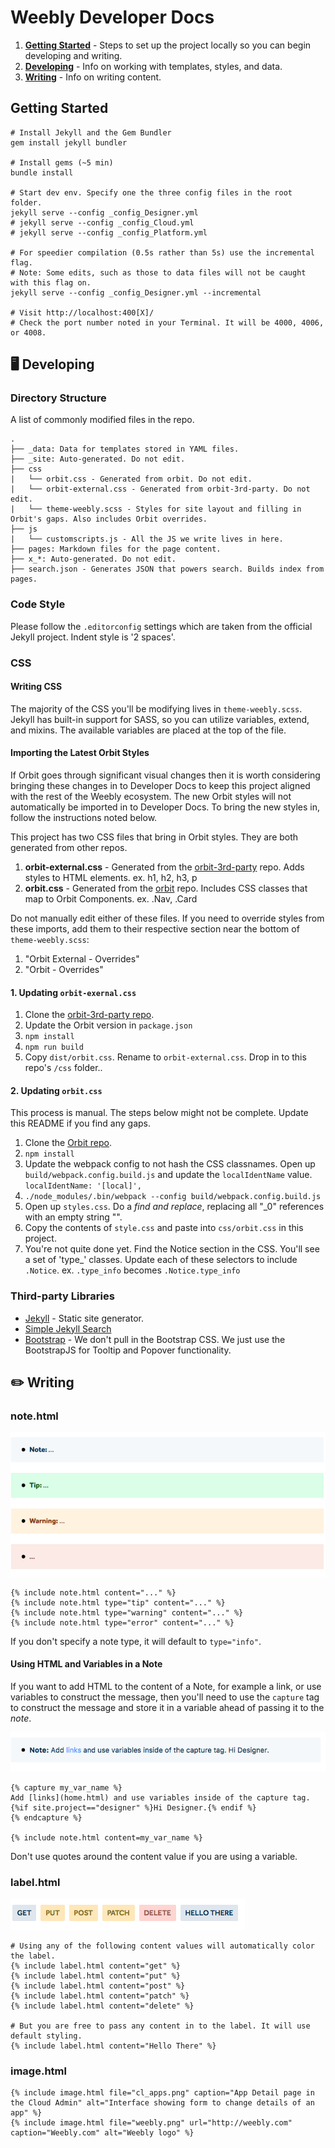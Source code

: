 # Weebly Developer Docs

1. **[Getting Started](#getting-started)** - Steps to set up the project locally so you can begin developing and writing.
1. **[Developing](#developing)** - Info on working with templates, styles, and data.
1. **[Writing](#writing)** - Info on writing content.

## Getting Started

```
# Install Jekyll and the Gem Bundler
gem install jekyll bundler

# Install gems (~5 min)
bundle install

# Start dev env. Specify one the three config files in the root folder.
jekyll serve --config _config_Designer.yml
# jekyll serve --config _config_Cloud.yml
# jekyll serve --config _config_Platform.yml

# For speedier compilation (0.5s rather than 5s) use the incremental flag.
# Note: Some edits, such as those to data files will not be caught with this flag on.
jekyll serve --config _config_Designer.yml --incremental

# Visit http://localhost:400[X]/
# Check the port number noted in your Terminal. It will be 4000, 4006, or 4008.
```

## 🖥 Developing

### Directory Structure

A list of commonly modified files in the repo.

```
.
├── _data: Data for templates stored in YAML files.
├── _site: Auto-generated. Do not edit.
├── css
|   └── orbit.css - Generated from orbit. Do not edit.
|   └── orbit-external.css - Generated from orbit-3rd-party. Do not edit.
|   └── theme-weebly.scss - Styles for site layout and filling in Orbit's gaps. Also includes Orbit overrides. 
├── js
|   └── customscripts.js - All the JS we write lives in here.
├── pages: Markdown files for the page content.
├── x_*: Auto-generated. Do not edit.
├── search.json - Generates JSON that powers search. Builds index from pages.
```

### Code Style

Please follow the `.editorconfig` settings which are taken from the official Jekyll project. Indent style is '2 spaces'.

### CSS 

#### Writing CSS

The majority of the CSS you'll be modifying lives in `theme-weebly.scss`. Jekyll has built-in support for SASS, so you can utilize variables, extend, and mixins. The available variables are placed at the top of the file.

#### Importing the Latest Orbit Styles

If Orbit goes through significant visual changes then it is worth considering bringing these changes in to Developer Docs to keep this project aligned with the rest of the Weebly ecosystem. The new Orbit styles will not automatically be imported in to Developer Docs. To bring the new styles in, follow the instructions noted below.

This project has two CSS files that bring in Orbit styles. They are both generated from other repos.

1. **orbit-external.css** - Generated from the [orbit-3rd-party](https://github.intern.weebly.net/weebly/orbit-3rd-party) repo. Adds styles to HTML elements. ex. h1, h2, h3, p
1. **orbit.css** - Generated from the [orbit](https://github.intern.weebly.net/weebly/orbit) repo. Includes CSS classes that map to Orbit Components. ex. .Nav, .Card

Do not manually edit either of these files. If you need to override styles from these imports, add them to their respective section near the bottom of `theme-weebly.scss`:

1. "Orbit External - Overrides"
2. "Orbit - Overrides"

#### 1. Updating `orbit-exernal.css`

1. Clone the [orbit-3rd-party repo](https://github.intern.weebly.net/weebly/orbit-3rd-party).
1. Update the Orbit version in `package.json`
1. `npm install`
1. `npm run build`
1. Copy `dist/orbit.css`. Rename to `orbit-external.css`. Drop in to this repo's `/css` folder..

#### 2. Updating `orbit.css`

This process is manual. The steps below might not be complete. Update this README if you find any gaps.

1. Clone the [Orbit repo](https://github.intern.weebly.net/weebly/orbit/).
1. `npm install`
1. Update the webpack config to not hash the CSS classnames. Open up `build/webpack.config.build.js` and update the `localIdentName` value. `localIdentName: '[local]',`
1. `./node_modules/.bin/webpack --config build/webpack.config.build.js`
1. Open up `styles.css`. Do a _find and replace_, replacing all "_0" references with an empty string "".
1. Copy the contents of `style.css` and paste into `css/orbit.css` in this project.
1. You're not quite done yet. Find the Notice section in the CSS. You'll see a set of 'type_' classes. Update each of these selectors to include `.Notice`. ex. `.type_info` becomes `.Notice.type_info`


### Third-party Libraries

- [Jekyll](https://jekyllrb.com/) - Static site generator.
- [Simple Jekyll Search](https://github.com/christian-fei/Simple-Jekyll-Search) 
- [Bootstrap](http://getbootstrap.com/docs/3.3/) - We don't pull in the Bootstrap CSS. We just use the BootstrapJS for Tooltip and Popover functionality.


## ✏️ Writing


### note.html

![Example of Notes](https://raw.githubusercontent.com/robinwhitmore/jekylltechdocs/gh-pages/images/readme/notes.png)

```
{% include note.html content="..." %}
{% include note.html type="tip" content="..." %}
{% include note.html type="warning" content="..." %}
{% include note.html type="error" content="..." %}
```

If you don't specify a note type, it will default to `type="info"`.

#### Using HTML and Variables in a Note

If you want to add HTML to the content of a Note, for example a link, or use variables to construct the message, then you'll need to use the `capture` tag to construct the message and store it in a variable ahead of passing it to the *note*.

![Note with HTML](https://raw.githubusercontent.com/robinwhitmore/jekylltechdocs/gh-pages/images/readme/note_html.png)

```
{% capture my_var_name %}
Add [links](home.html) and use variables inside of the capture tag. {%if site.project=="designer" %}Hi Designer.{% endif %}
{% endcapture %}

{% include note.html content=my_var_name %}
```

Don't use quotes around the content value if you are using a variable.


### label.html

![Example of Labels](https://raw.githubusercontent.com/robinwhitmore/jekylltechdocs/gh-pages/images/readme/labels.png)

```
# Using any of the following content values will automatically color the label.
{% include label.html content="get" %}
{% include label.html content="put" %}
{% include label.html content="post" %}
{% include label.html content="patch" %}
{% include label.html content="delete" %}

# But you are free to pass any content in to the label. It will use default styling.
{% include label.html content="Hello There" %}

```

### image.html

```
{% include image.html file="cl_apps.png" caption="App Detail page in the Cloud Admin" alt="Interface showing form to change details of an app" %}
{% include image.html file="weebly.png" url="http://weebly.com" caption="Weebly.com" alt="Weebly logo" %}
```
